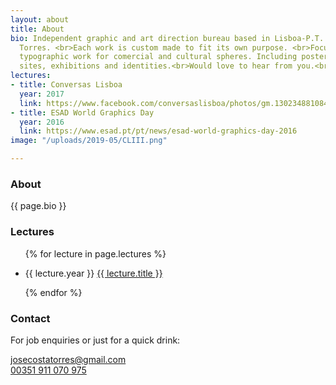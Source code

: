 ```yaml
---
layout: about
title: About
bio: Independent graphic and art direction bureau based in Lisboa-P.T. run by José
  Torres. <br>Each work is custom made to fit its own purpose. <br>Focused on detailed
  typographic work for comercial and cultural spheres. Including posters, publications,
  sites, exhibitions and identities.<br>Would love to hear from you.<br>
lectures:
- title: Conversas Lisboa
  year: 2017
  link: https://www.facebook.com/conversaslisboa/photos/gm.130234881084610/1358338434295870/?type=3&theater
- title: ESAD World Graphics Day
  year: 2016
  link: https://www.esad.pt/pt/news/esad-world-graphics-day-2016
image: "/uploads/2019-05/CLIII.png"

---
```

<section id="leftside">
    <article id="bio">
        <h1 class="hidden">About</h1>
        {{ page.bio }}
    </article>
    <article id="lectures">
        <h3>Lectures</h3>
        <ul>
            {% for lecture in page.lectures %}
            <li>
                <p><span class="year">{{ lecture.year }}</span>
                    <a href="{{ lecture.link }}" target="_blank">{{ lecture.title }}</a>
                </p>
            </li>
            {% endfor %}
        </ul>
    </article>
</section>
<section id="rightside">
    <article>
    <h3 class="hidden">Contact</h3>
    <p>For job enquiries or just for a quick drink:</p>
    <p><a href="mailto:josecostatorres@gmail.com">josecostatorres@gmail.com</a><br><a href="https://wa.me/351911070975" target="_blank" rel="noreferrer">00351 911 070 975</a></p>
    </article>
    <article>
        <img class="lazy" data-src="https://images.weserv.nl?url=https://josecostatorres.github.io{{ page.image }}&h=600&q=80&output=jpg">
    </article>
</section>

<script>
    $(function() {
        $('.lazy').Lazy({
            effect: "fadeIn",
            effectTime: 1000
        });
    });
</script>